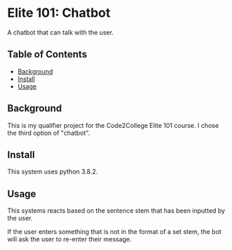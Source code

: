 # Elite 101: Chatbot
A chatbot that can talk with the user.
## Table of Contents
- [Background](#background)
- [Install](#install)
- [Usage](#usage)
## Background
This is my qualifier project for the Code2College Elite 101 course. I chose the third option of "chatbot".
## Install
This system uses python 3.8.2.
## Usage
This systems reacts based on the sentence stem that has been inputted by the user. 

If the user enters something that is not in the format of a set stem, the bot will ask the user to re-enter their message.
